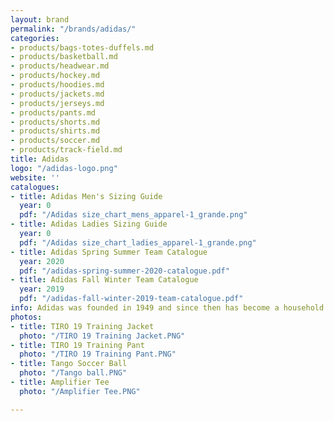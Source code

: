 ```yaml
---
layout: brand
permalink: "/brands/adidas/"
categories:
- products/bags-totes-duffels.md
- products/basketball.md
- products/headwear.md
- products/hockey.md
- products/hoodies.md
- products/jackets.md
- products/jerseys.md
- products/pants.md
- products/shorts.md
- products/shirts.md
- products/soccer.md
- products/track-field.md
title: Adidas
logo: "/adidas-logo.png"
website: ''
catalogues:
- title: Adidas Men's Sizing Guide
  year: 0
  pdf: "/Adidas size_chart_mens_apparel-1_grande.png"
- title: Adidas Ladies Sizing Guide
  year: 0
  pdf: "/Adidas size_chart_ladies_apparel-1_grande.png"
- title: Adidas Spring Summer Team Catalogue
  year: 2020
  pdf: "/adidas-spring-summer-2020-catalogue.pdf"
- title: Adidas Fall Winter Team Catalogue
  year: 2019
  pdf: "/adidas-fall-winter-2019-team-catalogue.pdf"
info: Adidas was founded in 1949 and since then has become a household brand name.
photos:
- title: TIRO 19 Training Jacket
  photo: "/TIRO 19 Training Jacket.PNG"
- title: TIRO 19 Training Pant
  photo: "/TIRO 19 Training Pant.PNG"
- title: Tango Soccer Ball
  photo: "/Tango ball.PNG"
- title: Amplifier Tee
  photo: "/Amplifier Tee.PNG"

---
```

